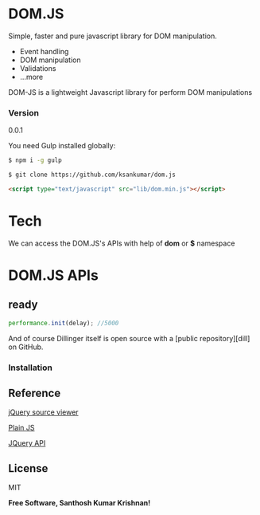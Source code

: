 # DOM.JS

Simple, faster and pure javascript library for DOM manipulation.

  - Event handling
  - DOM manipulation
  - Validations
  - ...more

DOM-JS is a lightweight Javascript library for perform DOM manipulations


### Version
0.0.1

You need Gulp installed globally:
```sh
$ npm i -g gulp
```
```sh
$ git clone https://github.com/ksankumar/dom.js
```
```html
<script type="text/javascript" src="lib/dom.min.js"></script>
```
# Tech
We can access the DOM.JS's APIs with help of **dom** or **$** namespace

# DOM.JS APIs

## ready
```js
performance.init(delay); //5000
```

And of course Dillinger itself is open source with a [public repository][dill]
 on GitHub.

### Installation

## Reference

[jQuery source viewer](http://james.padolsey.com/jquery/)

[Plain JS](https://plainjs.com/javascript/)

[JQuery API](https://api.jquery.com/)


License
----

MIT

**Free Software, Santhosh Kumar Krishnan!**

